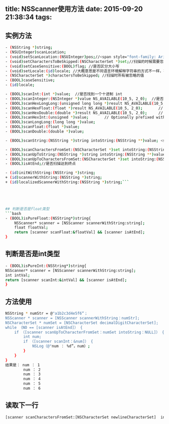 title: NSScanner使用方法
date: 2015-09-20 21:38:34
tags:
---

## 实例方法

```bash 
- (NSString *)string;
- (NSUInteger)scanLocation;
- (void)setScanLocation:(NSUInteger)pos;//<span style="font-family: Arial, Helvetica, sans-serif;">设置开始扫描的位置</span>
- (void)setCharactersToBeSkipped:(NSCharacterSet *)set;//扫描的时候需要忽略的值
- (void)setCaseSensitive:(BOOL)flag; //是否区分大小写
- (void)setLocale:(id)locale; //大概意思是不同语言环境解释字符串的方式不一样，不懂
- (NSCharacterSet *)charactersToBeSkipped; //扫描时所有被忽略的值
- (BOOL)caseSensitive;
- (id)locale;

- (BOOL)scanInt:(int *)value;  //是否找到一个十进制 int
- (BOOL)scanInteger:(NSInteger *)value NS_AVAILABLE(10_5, 2_0);  //是否找到一个十进制 NSInteger
- (BOOL)scanHexLongLong:(unsigned long long *)result NS_AVAILABLE(10_5, 2_0);   //是否找到16进制的long long类型的数字
- (BOOL)scanHexFloat:(float *)result NS_AVAILABLE(10_5, 2_0);		// Corresponding to %a or %A formatting. Requires "0x" or "0X" prefix. 
- (BOOL)scanHexDouble:(double *)result NS_AVAILABLE(10_5, 2_0);		// Corresponding to %a or %A formatting. Requires "0x" or "0X" prefix. 
- (BOOL)scanHexInt:(unsigned *)value;		// Optionally prefixed with "0x" or "0X"
- (BOOL)scanLongLong:(long long *)value;
- (BOOL)scanFloat:(float *)value;
- (BOOL)scanDouble:(double *)value;

- (BOOL)scanString:(NSString *)string intoString:(NSString **)value; <span style="font-family: Arial, Helvetica, sans-serif;">//</span><span style="font-family: Arial, Helvetica, sans-serif;">从scan中扫描出set中的数据放入value中</span>

- (BOOL)scanCharactersFromSet:(NSCharacterSet *)set intoString:(NSString **)value;<span style="font-family: Arial, Helvetica, sans-serif;">//</span><span style="font-family: Arial, Helvetica, sans-serif;">从scan中扫描出set中的数据放入value中</span>
- (BOOL)scanUpToString:(NSString *)string intoString:(NSString **)value;//<span style="font-family: Arial, Helvetica, sans-serif;">从scan中扫描出set之外的数据放入value中</span>
- (BOOL)scanUpToCharactersFromSet:(NSCharacterSet *)set intoString:(NSString **)value;//从scan中扫描出set之外的数据放入value中
- (BOOL)isAtEnd;//是否扫描达到终点

- (id)initWithString:(NSString *)string;
+ (id)scannerWithString:(NSString *)string;
+ (id)localizedScannerWithString:(NSString *)string;```





## 判断是否是float类型
```bash
- (BOOL)isPureFloat:(NSString*)string{      
    NSScanner* scanner = [NSScanner scannerWithString:string];    
    float floatVal;    
    return [scanner scanFloat:&floatVal] && [scanner isAtEnd];
}
```

## 判断是否是int类型
``` bash
- (BOOL)isPureInt:(NSString*)string{    
NSScanner* scanner = [NSScanner scannerWithString:string];    
int intVal;    
return [scanner scanInt:&intVal] && [scanner isAtEnd];
}
```


## 方法使用
``` bash
NSString * numStr = @"a1b2c3d4e5f6“；
NSScanner * scanner = [NSScanner scannerWithString：numStr];
NSCharacterSet * numSet = [NSCharacterSet decimalDigitCharacterSet];
while （NO == [scanner isAtEnd]） {
    if （[scanner scanUpToCharacterFromSet：numSet intoString：NULL]） {
        int num;
        if （[scanner scanInt：&num]） {
            NSLog（@"num ： %d”，num）;
        }
    }
}
结果是： num ： 1
        num ： 2
        num ： 3
        num ： 4
        num ： 5
        num ： 6
```

## 读取下一行

``` bash
[scanner scanCharactersFromSet:[NSCharacterSet newlineCharacterSet]  intoString:NULL]; 
```

